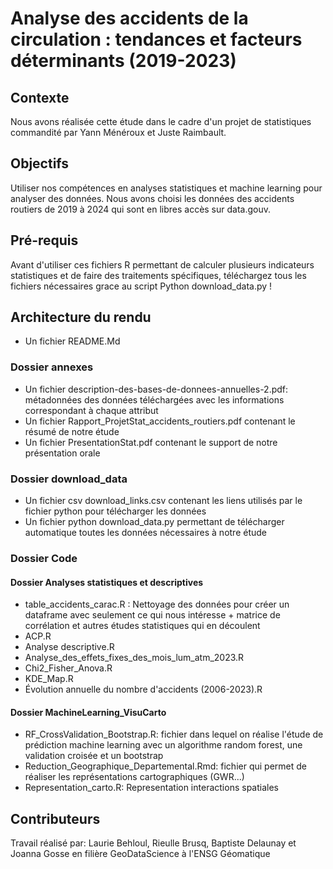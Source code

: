 # Analyse des accidents de la circulation : tendances et facteurs déterminants (2019-2023)

## Contexte
Nous avons réalisée cette étude dans le cadre d'un projet de statistiques commandité par Yann Ménéroux et Juste Raimbault.

## Objectifs
Utiliser nos compétences en analyses statistiques et machine learning pour analyser des données. Nous avons choisi les données des accidents routiers de 2019 à 2024 qui sont en libres accès sur data.gouv.

## Pré-requis
Avant d'utiliser ces fichiers R permettant de calculer plusieurs indicateurs statistiques et de faire des traitements spécifiques, téléchargez tous les fichiers nécessaires grace au script Python download_data.py !


## Architecture du rendu

- Un fichier README.Md
  
### Dossier annexes
- Un fichier description-des-bases-de-donnees-annuelles-2.pdf: métadonnées des données téléchargées avec les informations correspondant à chaque attribut
- Un fichier Rapport_ProjetStat_accidents_routiers.pdf contenant le résumé de notre étude
- Un fichier PresentationStat.pdf contenant le support de notre présentation orale

### Dossier download_data
- Un fichier csv download_links.csv contenant les liens utilisés par le fichier python pour télécharger les données
- Un fichier python download_data.py permettant de télécharger automatique toutes les données nécessaires à notre étude

### Dossier Code

#### Dossier Analyses statistiques et descriptives
- table_accidents_carac.R : Nettoyage des données pour créer un dataframe avec seulement ce qui nous intéresse + matrice de corrélation et autres études statistiques qui en découlent
- ACP.R
- Analyse descriptive.R
- Analyse_des_effets_fixes_des_mois_lum_atm_2023.R
- Chi2_Fisher_Anova.R
- KDE_Map.R
- Évolution annuelle du nombre d'accidents (2006-2023).R
  
#### Dossier MachineLearning_VisuCarto
- RF_CrossValidation_Bootstrap.R: fichier dans lequel on réalise l'étude de prédiction machine learning avec un algorithme random forest, une validation croisée et un bootstrap
- Reduction_Geographique_Departemental.Rmd: fichier qui permet de réaliser les représentations cartographiques (GWR...)
- Representation_carto.R: Representation interactions spatiales


## Contributeurs
Travail réalisé par: Laurie Behloul, Rieulle Brusq, Baptiste Delaunay et Joanna Gosse en filière GeoDataScience à l'ENSG Géomatique

